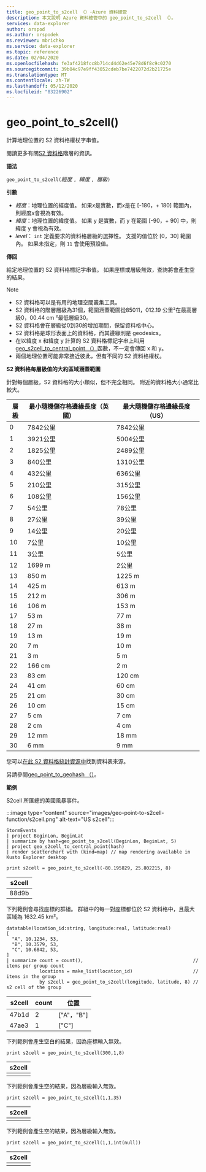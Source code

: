 ```yaml
---
title: geo_point_to_s2cell （）-Azure 資料總管
description: 本文說明 Azure 資料總管中的 geo_point_to_s2cell （）。
services: data-explorer
author: orspod
ms.author: orspodek
ms.reviewer: mbrichko
ms.service: data-explorer
ms.topic: reference
ms.date: 02/04/2020
ms.openlocfilehash: fe3af4218fcc8b714cd4d62e45e78d6f8c9c0270
ms.sourcegitcommit: 39b04c97e9ff43052cdeb7be7422072d2b21725e
ms.translationtype: MT
ms.contentlocale: zh-TW
ms.lasthandoff: 05/12/2020
ms.locfileid: "83226902"
---
```

# <a name="geo_point_to_s2cell"></a>geo_point_to_s2cell()

計算地理位置的 S2 資料格權杖字串值。

閱讀更多有關[S2 資料格](https://s2geometry.io/devguide/s2cell_hierarchy)階層的資訊。

**語法**

`geo_point_to_s2cell(`*經度* `, `*緯度* `, `*層級*`)`

**引數**

* *經度*：地理位置的經度值。 如果*x*是實數，而*x*是在 [-180，+ 180] 範圍內，則經度*x*會視為有效。 
* *緯度*：地理位置的緯度值。 如果 y 是實數，而 y 在範圍 [-90，+ 90] 中，則緯度 y 會視為有效。 
* *level*： `int` 定義要求的資料格層級的選擇性。 支援的值位於 [0，30] 範圍內。 如果未指定，則 `11` 會使用預設值。

**傳回**

給定地理位置的 S2 資料格標記字串值。 如果座標或層級無效，查詢將會產生空的結果。

> [!NOTE]
>
> * S2 資料格可以是有用的地理空間叢集工具。
> * S2 資料格的階層層級為31個，範圍涵蓋範圍從85011，012.19 公里²在最高層級0，00.44 cm ²最低層級30。
> * S2 資料格會在層級從0到30的增加期間，保留資料格中心。
> * S2 資料格是球形表面上的資料格，而其邊緣則是 geodesics。
> * 在以緯度 x 和緯度 y 計算的 S2 資料格標記字串上叫用[geo_s2cell_to_central_point （）](geo-s2cell-to-central-point-function.md)函數，不一定會傳回 x 和 y。
> * 兩個地理位置可能非常接近彼此，但有不同的 S2 資料格權杖。

**S2 資料格每層級值的大約區域涵蓋範圍**

針對每個層級，S2 資料格的大小類似，但不完全相同。 附近的資料格大小通常比較大。

|層級|最小隨機儲存格邊緣長度（英國）|最大隨機儲存格邊緣長度（US）|
|--|--|--|
|0|7842公里|7842公里|
|1|3921公里|5004公里|
|2|1825公里|2489公里|
|3|840公里|1310公里|
|4|432公里|636公里|
|5|210公里|315公里|
|6|108公里|156公里|
|7|54公里|78公里|
|8|27公里|39公里|
|9|14公里|20公里|
|10|7公里|10公里|
|11|3公里|5公里|
|12|1699 m|2公里|
|13|850 m|1225 m|
|14|425 m|613 m|
|15|212 m|306 m|
|16|106 m|153 m|
|17|53 m|77 m|
|18|27 m|38 m|
|19|13 m|19 m|
|20|7 m|10 m|
|21|3 m|5 m|
|22|166 cm|2 m|
|23|83 cm|120 cm|
|24|41 cm|60 cm|
|25|21 cm|30 cm|
|26|10 cm|15 cm|
|27|5 cm|7 cm|
|28|2 cm|4 cm|
|29|12 mm|18 mm|
|30|6 mm|9 mm|

您可以[在此 S2 資料格統計資源中](https://s2geometry.io/resources/s2cell_statistics)找到資料表來源。

另請參閱[geo_point_to_geohash （）](geo-point-to-geohash-function.md)。

**範例**

S2cell 所匯總的美國風暴事件。

:::image type="content" source="images/geo-point-to-s2cell-function/s2cell.png" alt-text="US s2cell":::

<!-- csl: https://help.kusto.windows.net/Samples -->
```kusto
StormEvents
| project BeginLon, BeginLat
| summarize by hash=geo_point_to_s2cell(BeginLon, BeginLat, 5)
| project geo_s2cell_to_central_point(hash)
| render scatterchart with (kind=map) // map rendering available in Kusto Explorer desktop
```

<!-- csl: https://help.kusto.windows.net/Samples -->
```kusto
print s2cell = geo_point_to_s2cell(-80.195829, 25.802215, 8)
```

| s2cell |
|--------|
| 88d9b  |

下列範例會尋找座標的群組。 群組中的每一對座標都位於 S2 資料格中，且最大區域為 1632.45 km²。

<!-- csl: https://help.kusto.windows.net/Samples -->
```kusto
datatable(location_id:string, longitude:real, latitude:real)
[
  "A", 10.1234, 53,
  "B", 10.3579, 53,
  "C", 10.6842, 53,
]
| summarize count = count(),                                        // items per group count
            locations = make_list(location_id)                      // items in the group
            by s2cell = geo_point_to_s2cell(longitude, latitude, 8) // s2 cell of the group
```

| s2cell | count | 位置 |
|--------|-------|-----------|
| 47b1d  | 2     | ["A"，"B"] |
| 47ae3  | 1     | ["C"]     |

下列範例會產生空白的結果，因為座標輸入無效。

<!-- csl: https://help.kusto.windows.net/Samples -->
```kusto
print s2cell = geo_point_to_s2cell(300,1,8)
```

| s2cell |
|--------|
|        |

下列範例會產生空的結果，因為層級輸入無效。

<!-- csl: https://help.kusto.windows.net/Samples -->
```kusto
print s2cell = geo_point_to_s2cell(1,1,35)
```

| s2cell |
|--------|
|        |

下列範例會產生空的結果，因為層級輸入無效。

<!-- csl: https://help.kusto.windows.net/Samples -->
```kusto
print s2cell = geo_point_to_s2cell(1,1,int(null))
```

| s2cell |
|--------|
|        |
